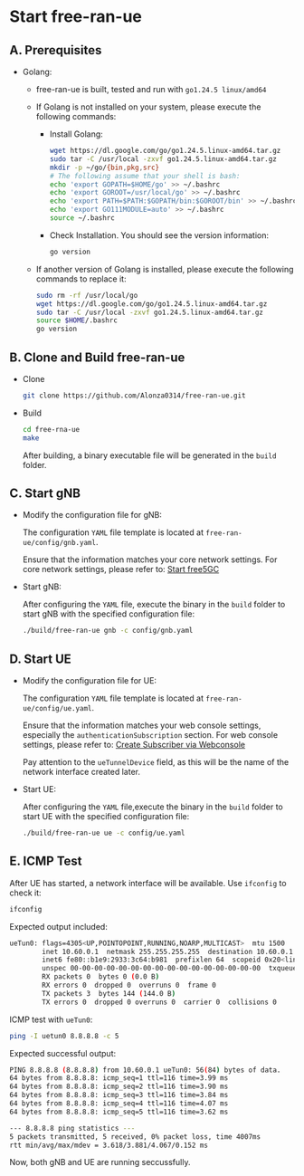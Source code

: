 # Start free-ran-ue

## A. Prerequisites

- Golang:

    - free-ran-ue is built, tested and run with `go1.24.5 linux/amd64`
    - If Golang is not installed on your system, please execute the following commands:

        - Install Golang:

            ```bash
            wget https://dl.google.com/go/go1.24.5.linux-amd64.tar.gz
            sudo tar -C /usr/local -zxvf go1.24.5.linux-amd64.tar.gz
            mkdir -p ~/go/{bin,pkg,src}
            # The following assume that your shell is bash:
            echo 'export GOPATH=$HOME/go' >> ~/.bashrc
            echo 'export GOROOT=/usr/local/go' >> ~/.bashrc
            echo 'export PATH=$PATH:$GOPATH/bin:$GOROOT/bin' >> ~/.bashrc
            echo 'export GO111MODULE=auto' >> ~/.bashrc
            source ~/.bashrc
            ```

        - Check Installation. You should see the version information:

            ```bash
            go version
            ```

    - If another version of Golang is installed, please execute the following commands to replace it:

        ```bash
        sudo rm -rf /usr/local/go
        wget https://dl.google.com/go/go1.24.5.linux-amd64.tar.gz
        sudo tar -C /usr/local -zxvf go1.24.5.linux-amd64.tar.gz
        source $HOME/.bashrc
        go version
        ```

## B. Clone and Build free-ran-ue

- Clone

    ```bash
    git clone https://github.com/Alonza0314/free-ran-ue.git
    ```

- Build

    ```bash
    cd free-rna-ue
    make
    ```

    After building, a binary executable file will be generated in the `build` folder.

## C. Start gNB

- Modify the configuration file for gNB:

    The configuration `YAML` file template is located at `free-ran-ue/config/gnb.yaml`.

    Ensure that the information matches your core network settings. For core network settings, please refer to: [Start free5GC](01-start-free5gc.md)

- Start gNB:

    After configuring the `YAML` file, execute the binary in the `build` folder to start gNB with the specified configuration file:

    ```bash
    ./build/free-ran-ue gnb -c config/gnb.yaml
    ```

## D. Start UE

- Modify the configuration file for UE:

    The configuration `YAML` file template is located at `free-ran-ue/config/ue.yaml`.

    Ensure that the information matches your web console settings, especially the `authenticationSubscription` section. For web console settings, please refer to: [Create Subscriber via Webconsole](https://free5gc.org/guide/Webconsole/Create-Subscriber-via-webconsole/)

    Pay attention to the `ueTunnelDevice` field, as this will be the name of the network interface created later.

- Start UE:

    After configuring the `YAML` file,execute the binary in the `build` folder to start UE with the specified configuration file:

    ```bash
    ./build/free-ran-ue ue -c config/ue.yaml
    ```

## E. ICMP Test

After UE has started, a network interface will be available. Use `ifconfig` to check it:

```bash
ifconfig
```

Expected output included:

```bash
ueTun0: flags=4305<UP,POINTOPOINT,RUNNING,NOARP,MULTICAST>  mtu 1500
        inet 10.60.0.1  netmask 255.255.255.255  destination 10.60.0.1
        inet6 fe80::b1e9:2933:3c64:b981  prefixlen 64  scopeid 0x20<link>
        unspec 00-00-00-00-00-00-00-00-00-00-00-00-00-00-00-00  txqueuelen 500  (UNSPEC)
        RX packets 0  bytes 0 (0.0 B)
        RX errors 0  dropped 0  overruns 0  frame 0
        TX packets 3  bytes 144 (144.0 B)
        TX errors 0  dropped 0 overruns 0  carrier 0  collisions 0
```

ICMP test with `ueTun0`:

```bash
ping -I uetun0 8.8.8.8 -c 5
```

Expected successful output:

```bash
PING 8.8.8.8 (8.8.8.8) from 10.60.0.1 ueTun0: 56(84) bytes of data.
64 bytes from 8.8.8.8: icmp_seq=1 ttl=116 time=3.99 ms
64 bytes from 8.8.8.8: icmp_seq=2 ttl=116 time=3.90 ms
64 bytes from 8.8.8.8: icmp_seq=3 ttl=116 time=3.84 ms
64 bytes from 8.8.8.8: icmp_seq=4 ttl=116 time=4.07 ms
64 bytes from 8.8.8.8: icmp_seq=5 ttl=116 time=3.62 ms

--- 8.8.8.8 ping statistics ---
5 packets transmitted, 5 received, 0% packet loss, time 4007ms
rtt min/avg/max/mdev = 3.618/3.881/4.067/0.152 ms
```

Now, both gNB and UE are running seccussfully.
